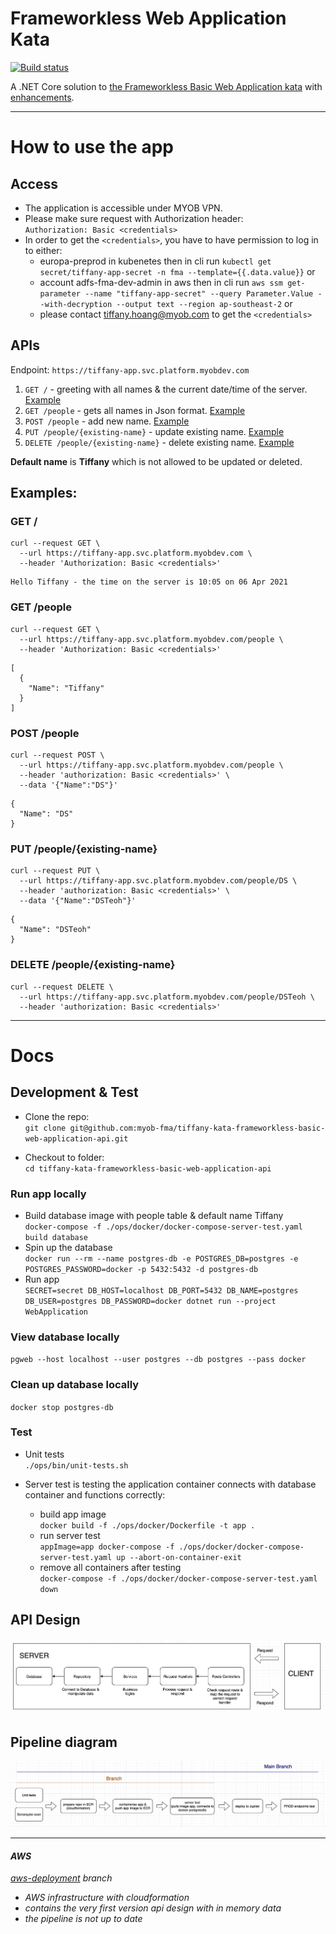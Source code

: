 # Frameworkless Web Application Kata

[![Build status](https://badge.buildkite.com/b0a10dcf62e33205414b931216c9b6914b59fe3e2d867155ab.svg)](https://buildkite.com/myob/tiffany-frameworkless-web-app-api)

A .NET Core solution to [the Frameworkless Basic Web Application kata](https://github.com/MYOB-Technology/General_Developer/blob/main/katas/kata-frameworkless-basic-web-application/kata-frameworkless-basic-web-application.md) with [enhancements](https://github.com/MYOB-Technology/General_Developer/blob/main/katas/kata-frameworkless-basic-web-application/kata-frameworkless-basic-web-application-enhancements.md).

* * *

# How to use the app

## Access

-   The application is accessible under MYOB VPN. 
-   Please make sure request with Authorization header:  
    `Authorization: Basic <credentials>`  
-   In order to get the `<credentials>`, you have to have permission to log in to either: 
    -   europa-preprod in kubenetes then in cli run  `kubectl get secret/tiffany-app-secret -n fma --template={{.data.value}}` or 
    -   account adfs-fma-dev-admin in aws then in cli run `aws ssm get-parameter --name "tiffany-app-secret" --query Parameter.Value --with-decryption --output text --region ap-southeast-2` or  
    -   please contact tiffany.hoang@myob.com to get the `<credentials>`

## APIs
Endpoint: `https://tiffany-app.svc.platform.myobdev.com`
1.  `GET /` - greeting with all names & the current date/time of the server. [Example](#get-)
2.  `GET /people` - gets all names in Json format. [Example](#get-people)
3.  `POST /people` - add new name. [Example](#post-people)
4.  `PUT /people/{existing-name}` - update existing name. [Example](#put-peopleexisting-name)
5.  `DELETE /people/{existing-name}` - delete existing name. [Example](#delete-peopleexisting-name)

 **Default name** is **Tiffany** which is not allowed to be updated or deleted.

## Examples:

### GET /
```
curl --request GET \
  --url https://tiffany-app.svc.platform.myobdev.com \
  --header 'Authorization: Basic <credentials>' 
```
```
Hello Tiffany - the time on the server is 10:05 on 06 Apr 2021
```
### GET /people
```
curl --request GET \
  --url https://tiffany-app.svc.platform.myobdev.com/people \
  --header 'Authorization: Basic <credentials>' 
```
```
[  
  {  
    "Name": "Tiffany"  
  }  
]  
```
### POST /people
```
curl --request POST \
  --url https://tiffany-app.svc.platform.myobdev.com/people \
  --header 'authorization: Basic <credentials>' \
  --data '{"Name":"DS"}' 
```
```
{   
  "Name": "DS"  
}  
```
### PUT /people/{existing-name}
```
curl --request PUT \
  --url https://tiffany-app.svc.platform.myobdev.com/people/DS \
  --header 'authorization: Basic <credentials>' \
  --data '{"Name":"DSTeoh"}'
``` 
``` 
{   
  "Name": "DSTeoh"  
}
```
### DELETE /people/{existing-name}
```
curl --request DELETE \
  --url https://tiffany-app.svc.platform.myobdev.com/people/DSTeoh \
  --header 'authorization: Basic <credentials>' 
```
* * *

# Docs

## Development & Test

-   Clone the repo:     
    `git clone git@github.com:myob-fma/tiffany-kata-frameworkless-basic-web-application-api.git`

-   Checkout to folder:     
    `cd tiffany-kata-frameworkless-basic-web-application-api`

### Run app locally

-   Build database image with people table & default name Tiffany  
    `docker-compose -f ./ops/docker/docker-compose-server-test.yaml build database`
-   Spin up the database  
    `docker run --rm --name postgres-db -e POSTGRES_DB=postgres -e POSTGRES_PASSWORD=docker -p 5432:5432 -d postgres-db`
-   Run app  
    `SECRET=secret DB_HOST=localhost DB_PORT=5432 DB_NAME=postgres DB_USER=postgres DB_PASSWORD=docker dotnet run --project WebApplication`

### View database locally

  `pgweb --host localhost --user postgres --db postgres --pass docker`

### Clean up database locally

  `docker stop postgres-db`

### Test

-   Unit tests  
    `./ops/bin/unit-tests.sh`

-   Server test is testing the application container connects with database container and functions correctly:
    -   build app image    
        `docker build -f ./ops/docker/Dockerfile -t app .` 
    -   run server test     
        `appImage=app docker-compose -f ./ops/docker/docker-compose-server-test.yaml up --abort-on-container-exit`
    -   remove all containers after testing     
        `docker-compose -f ./ops/docker/docker-compose-server-test.yaml down`

## API Design

<img src="./docs/api-design.png">

## Pipeline diagram

<img src="./docs/jupiter-pipeline.png">

* * *

#### *AWS*
*[aws-deployment](https://github.com/myob-fma/tiffany-kata-frameworkless-basic-web-application-api/tree/aws-deployment) branch*

-   *AWS infrastructure with cloudformation*
-   *contains the very first version api design with in memory data*
-   *the pipeline is not up to date*